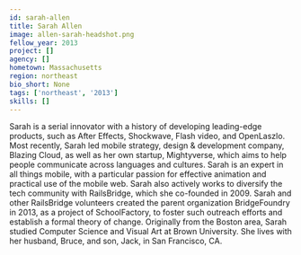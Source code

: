 ```yaml
---
id: sarah-allen
title: Sarah Allen
image: allen-sarah-headshot.png
fellow_year: 2013
project: []
agency: []
hometown: Massachusetts
region: northeast
bio_short: None
tags: ['northeast', '2013']
skills: []
---
```


Sarah is a serial innovator with a history of developing leading-edge products, such as After Effects, Shockwave, Flash video, and OpenLaszlo.  Most recently, Sarah led mobile strategy, design & development company, Blazing Cloud, as well as her own startup, Mightyverse, which aims to help people communicate across languages and cultures.  Sarah is an expert in all things mobile, with a particular passion for effective animation and practical use of the mobile web.  Sarah also actively works to diversify the tech community with RailsBridge, which she co-founded in 2009.  Sarah and other RailsBridge volunteers created the parent organization BridgeFoundry in 2013, as a project of SchoolFactory, to foster such outreach efforts and establish a formal theory of change.  Originally from the Boston area, Sarah studied Computer Science and Visual Art at Brown University.  She lives with her husband, Bruce, and son, Jack, in San Francisco, CA.

